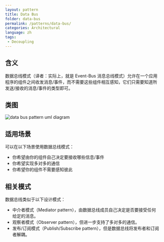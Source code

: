 ```yaml
---
layout: pattern
title: Data Bus
folder: data-bus
permalink: /patterns/data-bus/
categories: Architectural
language: zh
tags:
 - Decoupling
---
```


## 含义

数据总线模式（译者：实际上，就是 Event-Bus 消息总线模式）允许在一个应用程序的组件之间收发消息/事件，而不需要这些组件相互感知，它们只需要知道所发送/接收的消息/事件的类型即可。

## 类图
![data bus pattern uml diagram](../../../data-bus/etc/data-bus.urm.png "Data Bus pattern")

## 适用场景
可以在以下场景使用数据总线模式：

* 你希望由你的组件自己决定要接收哪些信息/事件
* 你希望实现多对多的通信
* 你希望你的组件不需要感知彼此

## 相关模式
数据总线类似于以下设计模式：

* 中介者模式（Mediator pattern），由数据总线成员自己决定是否要接受任何给定的消息。
* 观察者模式（Observer pattern），但进一步支持了多对多的通信。
* 发布/订阅模式（Publish/Subscribe pattern），但是数据总线将发布者和订阅者解耦。